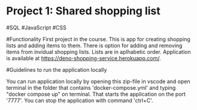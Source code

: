 # Project 1: Shared shopping list
#SQL #JavaScript #CSS

#Functionality
First project in the course. This is app for creating shopping lists and adding items to them. There is option for adding and removing items from invidual shopping lists. Lists are in aplhabetic order. Application is available at https://deno-shopping-service.herokuapp.com/.

#Guidelines to run the application locally

You can run application locally by opening this zip-file in vscode and open terminal in the folder that contains 'docker-compose.yml' and typing "docker compose up" on terminal. That starts the application on the port '7777'. You can stop the application with command 'ctrl+C'.
